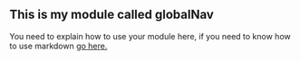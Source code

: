 ## This is my module called globalNav

You need to explain how to use your module here, if you need to know how to use markdown [go here.](http://daringfireball.net/projects/markdown/)
